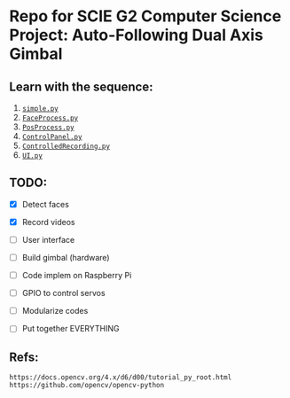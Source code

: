 # Repo for SCIE G2 Computer Science Project: Auto-Following Dual Axis Gimbal


## Learn with the sequence: 

1. [`simple.py`](./simple.py) 
2. [`FaceProcess.py`](./FaceProcess.py) 
3. [`PosProcess.py`](./PosProcess.py) 
4. [`ControlPanel.py`](./ControlPanel.py) 
5. [`ControlledRecording.py`](./ControlledRecording.py)
6. [`UI.py`](./UI.py)


## TODO:

- [x] Detect faces
- [x] Record videos
- [ ] User interface
- [ ] Build gimbal (hardware)
- [ ] Code implem on Raspberry Pi
- [ ] GPIO to control servos
- [ ] Modularize codes
- [ ] Put together EVERYTHING


## Refs: 

    https://docs.opencv.org/4.x/d6/d00/tutorial_py_root.html
    https://github.com/opencv/opencv-python
